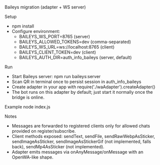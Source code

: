 Baileys migration (adapter + WS server)

Setup
- npm install
- Configure environment:
  - BAILEYS_WS_PORT=8765 (server)
  - BAILEYS_ALLOWED_TOKENS=dev (comma-separated)
  - BAILEYS_WS_URL=ws://localhost:8765 (client)
  - BAILEYS_CLIENT_TOKEN=dev (client)
  - BAILEYS_AUTH_DIR=auth_info_baileys (server, default)

Run
- Start Baileys server: npm run baileys:server
- Scan QR in terminal once to persist session in auth_info_baileys
- Create adapter in your app with require('./waAdapter').createAdapter()
- The bot runs on this adapter by default; just start it normally once the bridge is online.

Example
node index.js

Notes
- Messages are forwarded to registered clients only for allowed chats provided on register/subscribe.
- Client methods exposed: sendText, sendFile, sendRawWebpAsSticker, sendImageAsSticker, sendImageAsStickerGif (not implemented, falls back), sendMp4AsSticker (not implemented).
- Adapter emits messages via onAnyMessage/onMessage with an OpenWA-like shape.
